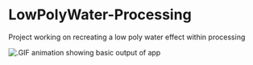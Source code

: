 # LowPolyWater-Processing
Project working on recreating a low poly water effect within processing

![.GIF animation showing basic output of app](https://github.com/jconnolly-bond/LowPolyWater-Processing/blob/master/water_2.gif)
